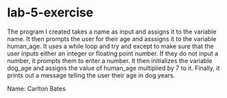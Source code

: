 # lab-5-exercise

The program I created takes a name as input and assigns it to the variable name.  It then prompts the user for their age and asssigns it to the variable human_age.  It uses a while loop and try and except to make sure that the user inputs either an integer or floating point number.  If they do not input a number, it prompts them to enter a number. It then initializes the variable dog_age and assigns the value of human_age multiplied by 7 to it.  Finally, it prints out a message telling the user their age in dog years.

Name: Carlton Bates
